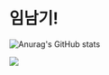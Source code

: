 # 임남기!
![Anurag's GitHub stats](https://github-readme-stats.vercel.app/api?username=anuraghazra&show_icons=true&theme=radical)

<img src="https://img.shields.io/badge/react-20232a.svg?style=for-the-badge&logo=react&logoColor=61DAFB" />


